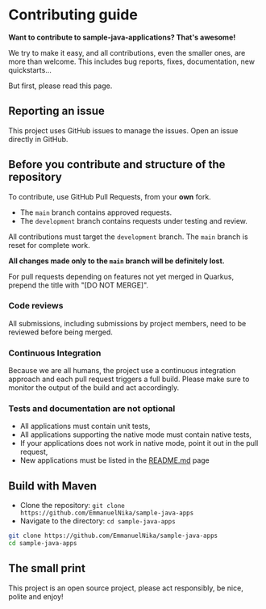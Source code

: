 # Contributing guide

**Want to contribute to sample-java-applications? That's awesome!**

We try to make it easy, and all contributions, even the smaller ones, are more than welcome.
This includes bug reports, fixes, documentation, new quickstarts...

But first, please read this page.

## Reporting an issue

This project uses GitHub issues to manage the issues. Open an issue directly in GitHub.

## Before you contribute and structure of the repository

To contribute, use GitHub Pull Requests, from your **own** fork.

* The `main` branch contains approved requests.
* The `development` branch contains requests under testing and review.

All contributions must target the `development` branch. The `main` branch is reset for complete work.

**All changes made only to the `main` branch will be definitely lost.**

For pull requests depending on features not yet merged in Quarkus, prepend the title with "[DO NOT MERGE]".

### Code reviews

All submissions, including submissions by project members, need to be reviewed before being merged.

### Continuous Integration

Because we are all humans, the project use a continuous integration approach and each pull request triggers a full build.
Please make sure to monitor the output of the build and act accordingly.

### Tests and documentation are not optional

* All applications must contain unit tests,
* All applications supporting the native mode must contain native tests,
* If your applications does not work in native mode, point it out in the pull request,
* New applications must be listed in the [README.md](./README.md) page

## Build with Maven

* Clone the repository: `git clone https://github.com/EmmanuelNika/sample-java-apps`
* Navigate to the directory: `cd sample-java-apps`

```bash
git clone https://github.com/EmmanuelNika/sample-java-apps
cd sample-java-apps
```

## The small print

This project is an open source project, please act responsibly, be nice, polite and enjoy!
